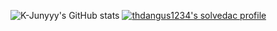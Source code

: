 
![K-Junyyy's GitHub stats](https://github-readme-stats.vercel.app/api?username=NarbikPubOwner&show_icons=true&theme=tokyonight)
[![thdangus1234's solvedac profile](http://mazassumnida.wtf/api/v2/generate_badge?boj=thdangus1234)](https://solved.ac/profile/thdangus1234)
